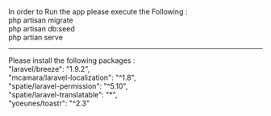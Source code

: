 In order to Run the app  please  execute the Following :
<br>
php artisan migrate <br>
php artisan db:seed <br>
php artian serve  <br>

**************************************************************

Please install the following packages : <br>
        "laravel/breeze": "1.9.2", <br>
        "mcamara/laravel-localization": "^1.8", <br>
        "spatie/laravel-permission": "^5.10", <br>
        "spatie/laravel-translatable": "*",  <br>
        "yoeunes/toastr": "^2.3"             <br>
